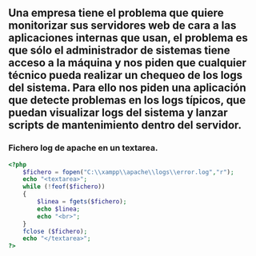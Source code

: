 ## Una empresa tiene el problema que quiere monitorizar sus servidores web de cara a las aplicaciones internas que usan, el problema es que sólo el administrador de sistemas tiene acceso a la máquina y nos piden que cualquier técnico pueda realizar un chequeo de los logs del sistema. Para ello nos piden una aplicación que detecte problemas en los logs típicos, que puedan visualizar logs del sistema y lanzar scripts de mantenimiento dentro del servidor.
### Fichero log de apache en un textarea.
``` php
<?php
    $fichero = fopen("C:\\xampp\\apache\\logs\\error.log","r");
    echo "<textarea>";
    while (!feof($fichero))
    {
        $linea = fgets($fichero);
        echo $linea;
        echo "<br>";
    }
    fclose ($fichero);
    echo "</textarea>";
?>
```
